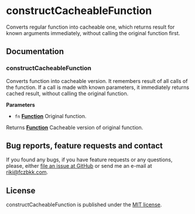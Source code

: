 # constructCacheableFunction

Converts regular function into cacheable one, which returns result for known arguments immediately, without calling the original function first.

## Documentation

### constructCacheableFunction

Converts function into cacheable version. It remembers result of all calls of the function. If a call is made with known parameters, it immediately returns cached result, without calling the original function.

**Parameters**

-   `fn` **[Function](https://developer.mozilla.org/en-US/docs/Web/JavaScript/Reference/Statements/function)** Original function.

Returns **[Function](https://developer.mozilla.org/en-US/docs/Web/JavaScript/Reference/Statements/function)** Cacheable version of original function.

## Bug reports, feature requests and contact

If you found any bugs, if you have feature requests or any questions, please, either [file an issue at GitHub](https://github.com/fczbkk/construct-cacheable-function/issues) or send me an e-mail at <a href="mailto:riki@fczbkk.com">riki@fczbkk.com</a>.

## License

constructCacheableFunction is published under the [MIT license](https://github.com/fczbkk/construct-cacheable-function/blob/master/LICENSE).
